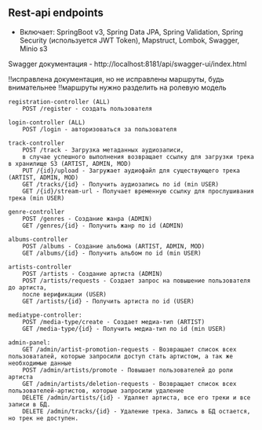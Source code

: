 ## Rest-api endpoints

- Включает: SpringBoot v3, Spring Data JPA, Spring Validation, Spring Security (используется JWT Token), Mapstruct, Lombok, Swagger, Minio s3

Swagger документация - http://localhost:8181/api/swagger-ui/index.html


!!исправлена документация, но не исправлены маршруты, будь внимательнее
!!маршруты нужно разделить на ролевую модель

```
registration-controller (ALL)
    POST /register - создать пользователя

login-controller (ALL)
    POST /login - авторизоваться за пользователя
  
track-controller
    POST /track - Загрузка метаданных аудиозаписи,
    в случае успешного выполнения возвращает ссылку для загрузки трека в хранилище S3 (ARTIST, ADMIN, MOD)
    PUT /{id}/upload - Загружает аудиофайл для существующего трека (ARTIST, ADMIN, MOD)
    GET /tracks/{id} - Получить аудиозапись по id (min USER)
    GET /{id}/stream-url - Получает временную ссылку для прослушивания трека (min USER)
  
genre-controller
    POST /genres - Создание жанра (ADMIN)
    GET /genres/{id} - Получить жанр по id (ADMIN)

albums-controller
    POST /albums - Создание альбома (ARTIST, ADMIN, MOD)
    GET /albums/{id} - Получить альбом по id (min USER)
  
artists-controller
    POST /artists - Создание артиста (ADMIN) 
    POST /artists/requests - Создает запрос на повышение пользователя до артиста,
    после верификации (USER)
    GET /artists/{id} - Получить артиста по id (USER)

mediatype-controller:
    POST /media-type/create - Создает медиа-тип (ARTIST)
    GET /media-type/{id} - Получить медиа-тип по id (min USER)

admin-panel:
    GET /admin/artist-promotion-requests - Возвращает список всех пользоваталей, которые запросили доступ стать артистом, а так же необходимые данные
    POST /admin/artists/promote - Повышает пользователей до роли артиста
    GET /admin/artists/deletion-requests - Возвращает список всех пользователей-артистов, которые запросили удаление
    DELETE /admin/artists/{id} - Удаляет артиста, все его треки и все записи в БД.
    DELETE /admin/tracks/{id} - Удаление трека. Запись в БД остается, но трек не доступен.
```